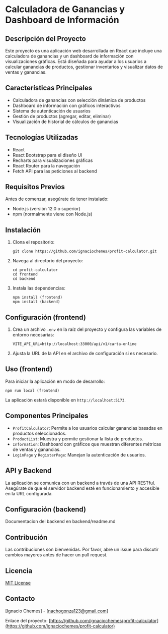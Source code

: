 # Calculadora de Ganancias y Dashboard de Información

## Descripción del Proyecto

Este proyecto es una aplicación web desarrollada en React que incluye una calculadora de ganancias y un dashboard de información con visualizaciones gráficas. Está diseñada para ayudar a los usuarios a calcular ganancias de productos, gestionar inventarios y visualizar datos de ventas y ganancias.

## Características Principales

- Calculadora de ganancias con selección dinámica de productos
- Dashboard de información con gráficos interactivos
- Sistema de autenticación de usuarios
- Gestión de productos (agregar, editar, eliminar)
- Visualización de historial de cálculos de ganancias

## Tecnologías Utilizadas

- React
- React Bootstrap para el diseño UI
- Recharts para visualizaciones gráficas
- React Router para la navegación
- Fetch API para las peticiones al backend

## Requisitos Previos

Antes de comenzar, asegúrate de tener instalado:

- Node.js (versión 12.0 o superior)
- npm (normalmente viene con Node.js)

## Instalación

1. Clona el repositorio:
   ```
   git clone https://github.com/ignaciochemes/profit-calculator.git
   ```

2. Navega al directorio del proyecto:
   ```
   cd profit-calculator
   cd frontend
   cd backend
   ```

3. Instala las dependencias:
   ```
   npm install (frontend)
   npm install (backend)
   ```

## Configuración (frontend)

1. Crea un archivo `.env` en la raíz del proyecto y configura las variables de entorno necesarias:
   ```
   VITE_API_URL=http://localhost:33000/api/v1/carta-online
   ```

2. Ajusta la URL de la API en el archivo de configuración si es necesario.

## Uso (frontend)

Para iniciar la aplicación en modo de desarrollo:

```
npm run local (frontend)
```

La aplicación estará disponible en `http://localhost:5173`.

## Componentes Principales

- `ProfitCalculator`: Permite a los usuarios calcular ganancias basadas en productos seleccionados.
- `ProductList`: Muestra y permite gestionar la lista de productos.
- `Information`: Dashboard con gráficos que muestran diferentes métricas de ventas y ganancias.
- `LoginPage` y `RegisterPage`: Manejan la autenticación de usuarios.

## API y Backend

La aplicación se comunica con un backend a través de una API RESTful. Asegúrate de que el servidor backend esté en funcionamiento y accesible en la URL configurada.

## Configuración (backend)
Documentacion del backend en backend/readme.md

## Contribución

Las contribuciones son bienvenidas. Por favor, abre un issue para discutir cambios mayores antes de hacer un pull request.

## Licencia

[MIT License](https://opensource.org/licenses/MIT)

## Contacto

[Ignacio Chemes] - [nachogonza123@gmail.com]

Enlace del proyecto: [https://github.com/ignaciochemes/profit-calculator](https://github.com/ignaciochemes/profit-calculator)